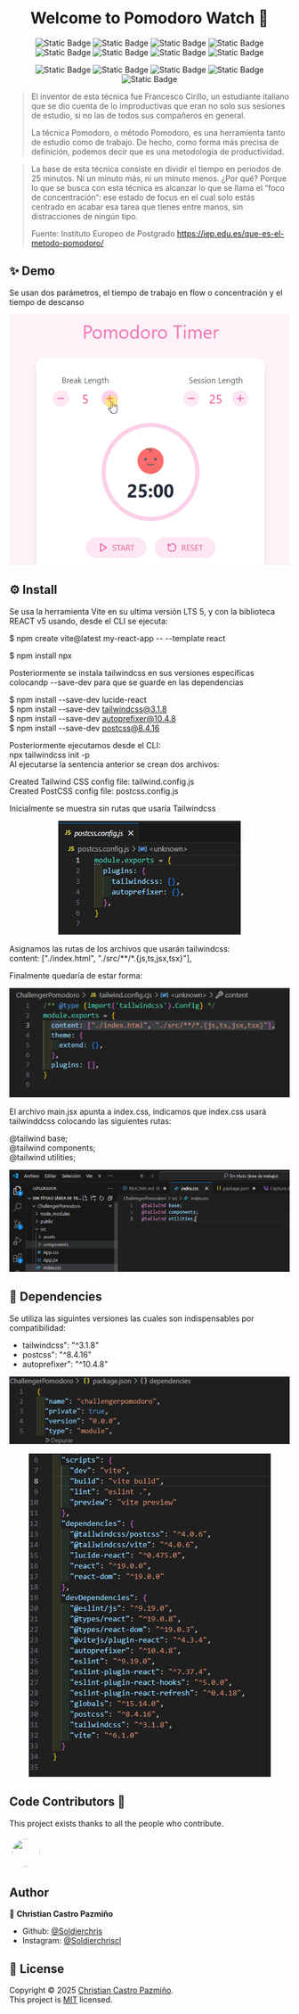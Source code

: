 <h1 align="center">Welcome to Pomodoro Watch 👋</h1>
<div align="center">

![Static Badge](https://img.shields.io/badge/10.9.0-f?label=npm)
![Static Badge](https://img.shields.io/badge/MIT-grey?label=licence&labelColor=yellow)
![Static Badge](https://img.shields.io/badge/GitHub-181717?style=flat&logo=github&logoColor=white)
![Static Badge](https://img.shields.io/badge/CSS3-1572B6?style=flat&logo=css3&logoColor=white)
![Static Badge](https://img.shields.io/badge/JavaScript-F7DF1E?style=flat&logo=javascript&logoColor=black)
![Static Badge](https://img.shields.io/badge/Node.js-339933?style=flat&logo=node.js&logoColor=white)
![Static Badge](https://img.shields.io/badge/HTML5-E34F26?style=flat&logo=html5&logoColor=white)
![Static Badge](https://img.shields.io/badge/React-61DAFB?style=flat&logo=react&logoColor=black)



![Static Badge](https://img.shields.io/badge/Markdown-ffffff?style=flat&logo=markdown&logoColor=black)
![Static Badge](https://img.shields.io/badge/Telegram-26A5E4?style=flat&logo=telegram&logoColor=white)
![Static Badge](https://img.shields.io/badge/Twitter-000000?style=flat&logo=x&logoColor=white)
![Static Badge](https://img.shields.io/badge/Instagram-E4405F?style=flat&logo=instagram&logoColor=white)
![Static Badge](https://img.shields.io/badge/LinkedIn-0A66C2?style=flat&logo=linkedin&logoColor=white)

</div>


> El inventor de esta técnica fue Francesco Cirillo, un estudiante italiano que se dio cuenta de lo improductivas que eran no solo sus sesiones de estudio, si no las de todos sus compañeros en general.
>
> La técnica Pomodoro, o método Pomodoro, es una herramienta tanto de estudio como de trabajo. De hecho, como forma más precisa de definición, podemos decir que es una metodología de productividad.

>La base de esta técnica consiste en dividir el tiempo en periodos de 25 minutos. Ni un minuto más, ni un minuto menos. ¿Por qué? Porque lo que se busca con esta técnica es alcanzar lo que se llama el “foco de concentración“: ese estado de focus en el cual solo estás centrado en acabar esa tarea que tienes entre manos, sin distracciones de ningún tipo. 
>
> Fuente: Instituto Europeo de Postgrado
> https://iep.edu.es/que-es-el-metodo-pomodoro/
> 

## ✨ Demo

Se usan dos parámetros, el tiempo de trabajo en flow o concentración y el tiempo de descanso

<div align="center">

![alt text](src/assets/pomodoro.gif)

</div>

## ⚙️ Install
Se usa la herramienta Vite en su ultima versión LTS 5, y con la biblioteca REACT v5 usando, desde el CLI se ejecuta:  

$ npm create vite@latest my-react-app -- --template react  

$ npm install npx  


Posteriormente se instala tailwindcss en sus versiones especificas colocandp --save-dev para que se guarde en las dependencias  



$ npm install --save-dev lucide-react  
$ npm install --save-dev tailwindcss@3.1.8  
$ npm install --save-dev autoprefixer@10.4.8  
$ npm install --save-dev postcss@8.4.16  


Posteriormente ejecutamos desde el CLI:  
npx tailwindcss init -p  
Al ejecutarse la sentencia anterior se crean dos archivos:  

Created Tailwind CSS config file: tailwind.config.js  
Created PostCSS config file: postcss.config.js  

Inicialmente se muestra sin rutas que usaría Tailwindcss
<div align="center"> 

![alt text](src/assets/image-2.png)
</div>

Asignamos las rutas de los archivos que usarán tailwindcss:  
content: ["./index.html", "./src/**/*.{js,ts,jsx,tsx}"],  

Finalmente quedaría de estar forma:  

<div align="center">

![alt text](src/assets/image-3.png)
</div>

El archivo main.jsx apunta a index.css, indicamos que index.css usará tailwinddcss colocando las siguientes rutas:  

@tailwind base;  
@tailwind components;  
@tailwind utilities;  

<div align="center">

![alt text](src/assets/image-4.png)
</div>
  

## 🚀 Dependencies

Se utiliza las siguintes versiones las cuales son indispensables por compatibilidad:  

- tailwindcss": "^3.1.8"  
- postcss": "^8.4.16"  
- autoprefixer": "^10.4.8"  

<div align="center">

![alt text](src/assets/image-1.png)

![alt text](src/assets/image.png)

</div>


## Code Contributors  👑

This project exists thanks to all the people who contribute. 


<div align="left">
  <a href="https://github.com/Dereemii">
    <img src="https://avatars.githubusercontent.com/u/62083149?v=4" width="50" height="50" style="border-radius: 50%; margin: 5px;">
  </a>
</div>



## Author

👤 **Christian Castro Pazmiño**

- Github: [@Soldierchris](https://github.com/Soldierchris)
- Instagram: [@Soldierchriscl](https://www.instagram.com/soldierchriscl)


## 📝 License

Copyright © 2025 [Christian Castro Pazmiño](https://github.com/kefranabg).<br />
This project is [MIT](https://github.com/kefranabg/readme-md-generator/blob/master/LICENSE) licensed.

